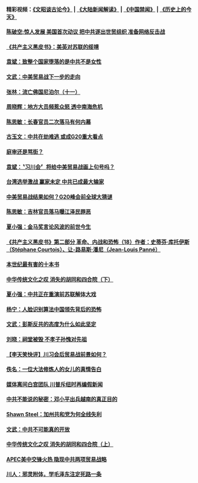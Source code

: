 #### 精彩视频：[《文昭谈古论今》](https://github.com/gfw-breaker/wenzhao/blob/master/README.md?t=11222139) | [《大陆新闻解读》](https://github.com/gfw-breaker/ntdtv-comedy/blob/master/README.md?t=11222139) | [《中国禁闻》](https://github.com/gfw-breaker/ntdtv-news/blob/master/README.md?t=11222139) | [《历史上的今天》](https://github.com/gfw-breaker/today-in-history/blob/master/README.md?t=11222139) 

#### [陈破空:惊人发展 美国首次动议 把中共逐出世贸组织 准备网络反击战](../pages/news207/a1400397.md?t=11222139) 

#### [《共产主义黑皮书》：美英对苏联的绥靖](../pages/news207/a1400388.md?t=11222139) 

#### [袁斌：致整个国家堕落的是中共不是女性](../pages/news207/a1400386.md?t=11222139) 

#### [文武：中美贸易战下一步的走向](../pages/news207/a1400385.md?t=11222139) 

#### [张林：流亡佛国尼泊尔（十一）](../pages/news207/a1400384.md?t=11222139) 

#### [周晓辉：地方大员频惹众怒 透中南海危机](../pages/news207/a1400383.md?t=11222139) 

#### [陈思敏：长春官员二次落马有何内幕](../pages/news207/a1400382.md?t=11222139) 


#### [古玉文：中共在劫难逃 或成G20重大看点](../pages/news207/a1400350.md?t=11222139) 

#### [庭审还是骂街？](../pages/news207/a1400270.md?t=11222139) 

#### [袁斌：〝习川会〞将给中美贸易战画上句号吗？](../pages/news207/a1400269.md?t=11222139) 

#### [台湾选举激战 赢家未定 中共已成最大输家](../pages/news207/a1400268.md?t=11222139) 

#### [中美贸易战结果如何？G20峰会前全球大猜谜](../pages/news207/a1400267.md?t=11222139) 

#### [陈思敏：吉林官员落马曝江泽民罪恶](../pages/news207/a1400266.md?t=11222139) 

#### [夏小强：金马奖言论风波的前世今生](../pages/news207/a1400265.md?t=11222139) 

#### [《共产主义黑皮书》第二部分 革命、内战和恐怖（18）作者：史蒂芬‧库托伊斯（Stéphane Courtois）、让-路易斯‧潘尼（Jean-Louis Panné）](../pages/news207/a1400264.md?t=11222139) 

#### [本世纪最有害的十本书](../pages/news207/a1400247.md?t=11222139) 

#### [中华传统文化之叹 消失的胡同和四合院（下）](../pages/news207/a1400199.md?t=11222139) 

#### [夏小强：中共正在重演前苏联解体大戏](../pages/news207/a1400192.md?t=11222139) 

#### [杨宁：人脸识别算法中国领先背后的恐怖](../pages/news207/a1400169.md?t=11222139) 

#### [文武：彭斯反共的态度为什么如此坚定](../pages/news207/a1400167.md?t=11222139) 

#### [刘晓：祠堂被毁 不孝子孙愧对先祖](../pages/news207/a1400166.md?t=11222139) 

#### [【李天笑快评】川习会后贸易战前景如何？](../pages/news207/a1400006.md?t=11222139) 

#### [佚名：一位大法修炼人的女儿的真情告白](../pages/news207/a1400028.md?t=11222139) 

#### [媒体离间白宫团队 川普斥纽时再编假新闻](../pages/news207/a1400024.md?t=11222139) 

#### [中共不能说的秘密：邓小平出兵越南的真正目的](../pages/news207/a1399906.md?t=11222139) 

#### [Shawn Steel：加州共和党为何全线失利](../pages/news207/a1399892.md?t=11222139) 

#### [文武：中共不可能真的开放](../pages/news207/a1399891.md?t=11222139) 

#### [中华传统文化之叹 消失的胡同和四合院（上）](../pages/news207/a1399890.md?t=11222139) 

#### [APEC美中交锋火热 隐现中共两项贸易战略](../pages/news207/a1399889.md?t=11222139) 

#### [川人：邪灵附体，学毛泽东注定死路一条](../pages/news207/a1399888.md?t=11222139) 

